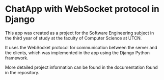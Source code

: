 # ChatApp with WebSocket protocol in Django

This app was created as a project for the Software Engineering subject in the third year of study at the faculty of Computer Science at UTCN.

It uses the WebSocket protocol for communication between the server and the clients, which was implemented in the app using the Django Python framework.

More detailed project information can be found in the documentation found in the repository.
